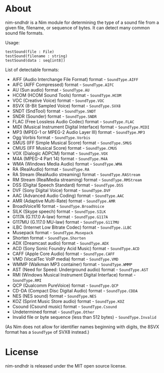 About
=====

nim-sndhdr is a Nim module for determining the type of a sound file from a given file, filename, or sequence of bytes.
It can detect many common sound file formats.

Usage:
    
    testSound(file : File)
    testSound(filename : string)
    testSound(data : seq[int8])

List of detectable formats:

* AIFF (Audio Interchange File Format) format - `SoundType.AIFF`
* AIFC (AIFF Compressed) format - `SoundType.AIFC`
* AU (Sun audio) format - `SoundType.AU`
* HCOM (HCOM Sound Tools) format - `SoundType.HCOM`
* VOC (Creative Voice) format - `SoundType.VOC`
* 8SVX (8-Bit Sampled Voice) format - `SoundType.SVX8`
* SNDT (SndTool) format - `SoundType.SNDT`
* SNDR (Sounder) format - `SoundType.SNDR`
* FLAC (Free Lossless Audio Codec) format - `SoundType.FLAC`
* MIDI (Musical Instrument Digital Interface) format - `SoundType.MIDI`
* MP3 (MPEG-1 or MPEG-2 Audio Layer III) format - `SoundType.MP3`
* Ogg Vorbis format - `SoundType.Vorbis`
* SMUS (IFF Simple Musical Score) format - `SoundType.SMUS`
* CMUS (IFF Musical Score) format - `SoundType.CMUS`
* VOX (Dialogic ADPCM) format - `SoundType.VOX`
* M4A (MPEG-4 Part 14) format - `SoundType.M4A`
* WMA (Windows Media Audio) format - `SoundType.WMA`
* RA (RealAudio) format - `SoundType.RA`
* RA Stream (RealAudio streaming) format - `SoundType.RAStream`
* RM Stream (RealMedia streaming) format - `SoundType.RMStream`
* DSS (Digital Speech Standard) format - `SoundType.DSS`
* DVF (Sony Digital Voice) format - `SoundType.DVF`
* AAC (Advanced Audio Coding) format - `SoundType.AAC`
* AMR (Adaptive Multi-Rate) format - `SoundType.AMR`
* BroadVoice16 format - `SoundType.BroadVoice`
* SILK (Skype speech) format - `SoundType.SILK`
* G117A (G.117.0 A-law) format - `SoundType.G117A`
* G117MU (G.117.0 MU-law) format - `SoundType.G117MU`
* iLBC (Internet Low Bitrate Codec) format - `SoundType.iLBC`
* Musepack format - `SoundType.Musepack`
* Shorten format - `SoundType.Shorten`
* ADX (Dreamcast audio) format - `SoundType.ADX`
* ACD (Sony Sonic Foundry Acid Music) format - `SoundType.ACD`
* CAFF (Apple Core Audio) format - `SoundType.CAFF`
* VMD (VocalTec VoIP media) format - `SoundType.VMD`
* WMMP (Walkman MP3 container) format - `SoundType.WMMP`
* AST (Need for Speed: Underground audio) format - `SoundType.AST`
* RMI (Windows Musical Instrument Digital Interface) format - `SoundType.RMI`
* QCP (Qualcomm PureVoice) format - `SoundType.QCP`
* CD-DA (Compact Disc Digital Audio) format - `SoundType.CDDA`
* NES (NES sound) format - `SoundType.NES`
* KOZ (Sprint Music Store audio) format - `SoundType.KOZ`
* Csound (Csound music) format - `SoundType.Csound`
* Undetermined format - `SoundType.Other`
* Invalid file or byte sequence (less than 512 bytes) - `SoundType.Invalid`

(As Nim does not allow for identifier names beginning with digits, the 8SVX format
has a `SoundType` of SVX8 instead.)


License
=======

nim-sndhdr is released under the MIT open source license.
